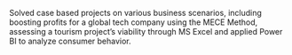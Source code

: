 Solved case based projects on various business scenarios, including boosting profits for a global tech company using the MECE
Method, assessing a tourism project’s viability through MS Excel and applied Power BI to analyze consumer behavior.
